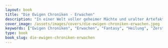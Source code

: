```yaml
---
layout: book
title: "Die Ewigen Chroniken - Erwachen"
description: "In einer Welt voller geheimer Mächte und uralter Artefakte geraten zwei Fremde in den Sog eines Schicksals, das sie selbst nicht verstehen. Eine epische Reise beginnt, auf der die Grenzen zwischen Heilung und Zerstörung verschwimmen."
cover_image: /assets/images/covers/die-ewigen-chroniken-erwachen.jpeg 
keywords: ["Ewigen Chroniken", "Erwachen", "Fantasy", "Heilung", "Zerstörung", "geheime Mächte", "Artefakte"]
type: book
book_slug: die-ewigen-chroniken-erwachen
---
```

